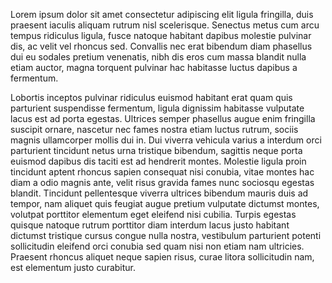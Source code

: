 Lorem ipsum dolor sit amet consectetur adipiscing elit ligula fringilla, duis praesent iaculis aliquam rutrum nisl scelerisque. Senectus metus cum arcu tempus ridiculus ligula, fusce natoque habitant dapibus molestie pulvinar dis, ac velit vel rhoncus sed. Convallis nec erat bibendum diam phasellus dui eu sodales pretium venenatis, nibh dis eros cum massa blandit nulla etiam auctor, magna torquent pulvinar hac habitasse luctus dapibus a fermentum.

Lobortis inceptos pulvinar ridiculus euismod habitant erat quam quis parturient suspendisse fermentum, ligula dignissim habitasse vulputate lacus est ad porta egestas. Ultrices semper phasellus augue enim fringilla suscipit ornare, nascetur nec fames nostra etiam luctus rutrum, sociis magnis ullamcorper mollis dui in. Dui viverra vehicula varius a interdum orci parturient tincidunt netus urna tristique bibendum, sagittis neque porta euismod dapibus dis taciti est ad hendrerit montes. Molestie ligula proin tincidunt aptent rhoncus sapien consequat nisi conubia, vitae montes hac diam a odio magnis ante, velit risus gravida fames nunc sociosqu egestas blandit. Tincidunt pellentesque viverra ultrices bibendum mauris duis ad tempor, nam aliquet quis feugiat augue pretium vulputate dictumst montes, volutpat porttitor elementum eget eleifend nisi cubilia. Turpis egestas quisque natoque rutrum porttitor diam interdum lacus justo habitant dictumst tristique cursus congue nulla nostra, vestibulum parturient potenti sollicitudin eleifend orci conubia sed quam nisi non etiam nam ultricies. Praesent rhoncus aliquet neque sapien risus, curae litora sollicitudin nam, est elementum justo curabitur.
